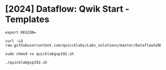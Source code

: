 # [2024] Dataflow: Qwik Start - Templates
```
export REGION=
```
```
curl -LO raw.githubusercontent.com/quiccklabs/Labs_solutions/master/Dataflow%20Qwik%20Start%20Templates/quicklabgsp192.sh

sudo chmod +x quicklabgsp192.sh

./quicklabgsp192.sh
```
